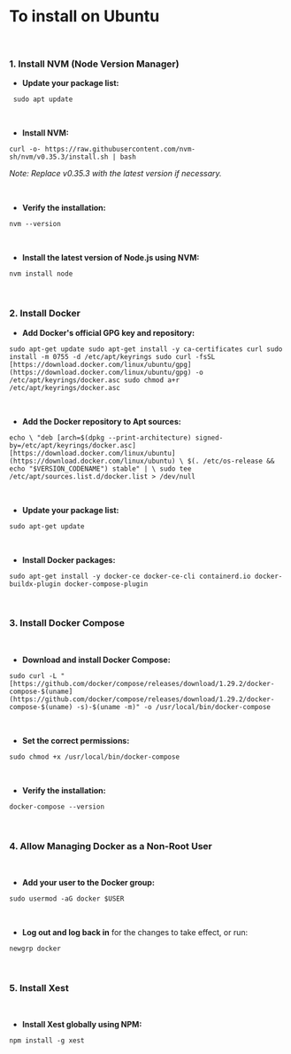 # To install on Ubuntu

<br/>

### 1. Install NVM (Node Version Manager)

- **Update your package list:**

```
 sudo apt update
```

<br/>

- **Install NVM:**

```
curl -o- https://raw.githubusercontent.com/nvm-sh/nvm/v0.35.3/install.sh | bash
```

_Note: Replace v0.35.3 with the latest version if necessary._

<br/>

- **Verify the installation:**

```
nvm --version
```

<br/>

- **Install the latest version of Node.js using NVM:**

```
nvm install node
```

<br/>

### 2. **Install Docker**

- **Add Docker's official GPG key and repository:**

```
sudo apt-get update sudo apt-get install -y ca-certificates curl sudo install -m 0755 -d /etc/apt/keyrings sudo curl -fsSL [https://download.docker.com/linux/ubuntu/gpg](https://download.docker.com/linux/ubuntu/gpg) -o /etc/apt/keyrings/docker.asc sudo chmod a+r /etc/apt/keyrings/docker.asc
```

<br/>

- **Add the Docker repository to Apt sources:**

```
echo \ "deb [arch=$(dpkg --print-architecture) signed-by=/etc/apt/keyrings/docker.asc] [https://download.docker.com/linux/ubuntu](https://download.docker.com/linux/ubuntu) \ $(. /etc/os-release && echo "$VERSION_CODENAME") stable" | \ sudo tee /etc/apt/sources.list.d/docker.list > /dev/null
```

<br/>

- **Update your package list:**

```
sudo apt-get update
```

<br/>

- **Install Docker packages:**

```
sudo apt-get install -y docker-ce docker-ce-cli containerd.io docker-buildx-plugin docker-compose-plugin
```

<br/>

### 3. **Install Docker Compose**

<br/>

- **Download and install Docker Compose:**

```
sudo curl -L "[https://github.com/docker/compose/releases/download/1.29.2/docker-compose-$(uname](https://github.com/docker/compose/releases/download/1.29.2/docker-compose-$(uname) -s)-$(uname -m)" -o /usr/local/bin/docker-compose
```

<br/>

- **Set the correct permissions:**

```
sudo chmod +x /usr/local/bin/docker-compose
```

<br/>

- **Verify the installation:**

```
docker-compose --version
```

<br/>

### 4. **Allow Managing Docker as a Non-Root User**

<br/>

- **Add your user to the Docker group:**

```
sudo usermod -aG docker $USER
```

<br/>

- **Log out and log back in** for the changes to take effect, or run:

```
newgrp docker
```

<br/>

### 5. **Install Xest**

<br/>

- **Install Xest globally using NPM:**

```
npm install -g xest
```

